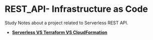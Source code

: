 # REST_API- Infrastructure as Code
Study Notes about a project related to Serverless REST API. 
- [ **Serverless VS Terraform VS CloudFormation**](https://github.com/y25xiang/blog/issues/1)
